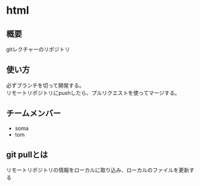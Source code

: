 # html

## 概要  
gitレクチャーのリポジトリ  

## 使い方  
必ずブランチを切って開発する。  
リモートリポジトリにpushしたら、プルリクエストを使ってマージする。  

## チームメンバー  
- soma
- tom

## git pullとは
リモートリポジトリの情報をローカルに取り込み、ローカルのファイルを更新する